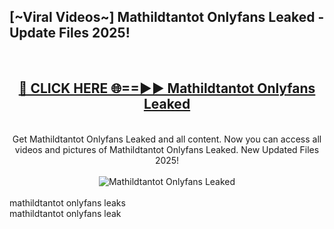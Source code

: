 <h2>[~Viral Videos~] Mathildtantot Onlyfans Leaked - Update Files 2025!</h2>
<br>
<div align="center">
<h2><a href="https://betterlinks.top/A2PfLJ" rel="nofollow">🔴 CLICK HERE 🌐==►► Mathildtantot Onlyfans Leaked</a></h2>
<br>
Get Mathildtantot Onlyfans Leaked and all content. Now you can access all videos and pictures of Mathildtantot Onlyfans Leaked. New Updated Files 2025!
<br>
<br>
<a href="https://betterlinks.top/A2PfLJ" rel="nofollow" data-target="animated-image.originalLink"><img src="https://i.ibb.co.com/WyWwxjT/player-gif2.gif" alt="Mathildtantot Onlyfans Leaked" style="max-width: 100%; display: inline-block;" data-target="animated-image.originalImage"></a>
</div>
<br>
mathildtantot onlyfans leaks<br>
mathildtantot onlyfans leak